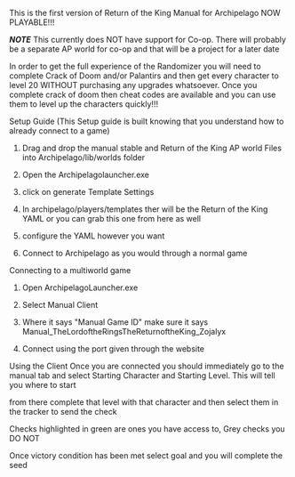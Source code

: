 This is the first version of Return of the King Manual for Archipelago NOW PLAYABLE!!! 


*****NOTE*****
This currently does NOT have support for Co-op. There will probably be a separate AP world for co-op and that will be a project for a later date 

In order to get the full experience of the Randomizer you will need to complete Crack of Doom and/or Palantirs and then get every character to level 20 WITHOUT purchasing any upgrades whatsoever. Once you complete crack of doom then cheat codes are available and you can use them to level up the characters quickly!!! 



Setup Guide (This Setup guide is built knowing that you understand how to already connect to a game)
1. Drag and drop the manual stable and Return of the King AP world Files into Archipelago/lib/worlds folder

2. Open the Archipelagolauncher.exe

3. click on generate Template Settings

4. In archipelago/players/templates ther will be the Return of the King YAML or you can grab this one from here as well 

5. configure the YAML however you want

6. Connect to Archipelago as you would through a normal game




Connecting to a multiworld game

1. Open ArchipelagoLauncher.exe

2. Select Manual Client

3. Where it says "Manual Game ID" make sure it says Manual_TheLordoftheRingsTheReturnoftheKing_Zojalyx

4. Connect using the port given through the website




Using the Client
Once you are connected you should immediately go to the manual tab and select Starting Character and Starting Level. This will tell you where to start

from there complete that level with that character and then select them in the tracker to send the check

Checks highlighted in green are ones you have access to, Grey checks you DO NOT

Once victory condition has been met select goal and you will complete the seed
